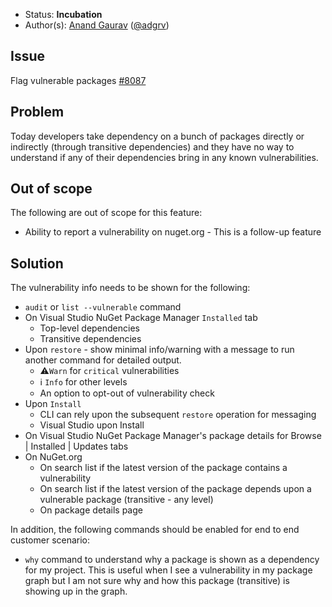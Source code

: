 * Status: **Incubation**
* Author(s): [Anand Gaurav](https://github.com/anangaur) ([@adgrv](https://twitter.com/adgrv))

## Issue
Flag vulnerable packages [#8087](https://github.com/NuGet/Home/issues/8087)

## Problem
Today developers take dependency on a bunch of packages directly or indirectly (through transitive dependencies) and they have no way to understand if any of their dependencies bring in any known vulnerabilities. 

## Out of scope
The following are out of scope for this feature:
* Ability to report a vulnerability on nuget.org - This is a follow-up feature

## Solution
The vulnerability info needs to be shown for the following:
* `audit` or `list --vulnerable` command
* On Visual Studio NuGet Package Manager `Installed` tab 
  - Top-level dependencies
  - Transitive dependencies
* Upon `restore` - show minimal info/warning with a message to run another command for detailed output.
  - ⚠️`Warn` for `critical` vulnerabilities
  - ℹ️ `Info` for other levels
  - An option to opt-out of vulnerability check
* Upon `Install`
  - CLI can rely upon the subsequent `restore` operation for messaging
  - Visual Studio upon Install
* On Visual Studio NuGet Package Manager's package details for Browse | Installed | Updates tabs
* On NuGet.org 
  - On search list if the latest version of the package contains a vulnerability
  - On search list if the latest version of the package depends upon a vulnerable package (transitive - any level)
  - On package details page

In addition, the following commands should be enabled for end to end customer scenario:
* `why` command to understand why a package is shown as a dependency for my project. This is useful when I see a vulnerability in my package graph but I am not sure why and how this package (transitive) is showing up in the graph.
